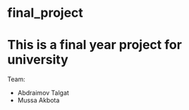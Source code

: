 # final_project
# This is a final year project for university
Team:
- Abdraimov Talgat
- Mussa Akbota
